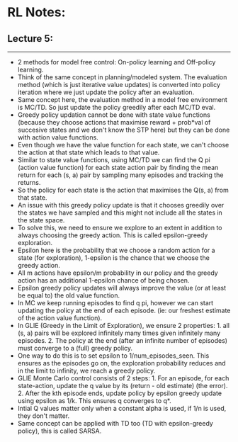 # RL Notes:

## Lecture 5:
---
* 2 methods for model free control: On-policy learning and Off-policy learning.
* Think of the same concept in planning/modeled system. The evaluation method (which is just iterative value updates) is converted into policy iteration where we just update the policy after an evaluation.
* Same concept here, the evaluation method in a model free environment is MC/TD. So just update the policy greedily after each MC/TD eval.
* Greedy policy updation cannot be done with state value functions (because they choose actions that maximise reward + prob*val of succesive states and we don't know the STP here) but they can be done with action value functions.
* Even though we have the value function for each state, we can't choose the action at that state which leads to that value.
* Similar to state value functions, using MC/TD we can find the Q pi (action value function) for each state action pair by finding the mean return for each (s, a) pair by sampling many episodes and tracking the returns.
* So the policy for each state is the action that maximises the Q(s, a) from that state.
* An issue with this greedy policy update is that it chooses greedily over the states we have sampled and this might not include all the states in the state space.
* To solve this, we need to ensure we explore to an extent in addition to always choosing the greedy action. This is called epsilon-greedy exploration.
* Epsilon here is the probability that we choose a random action for a state (for exploration), 1-epsilon is the chance that we choose the greedy action.
* All m actions have epsilon/m probability in our policy and the greedy action has an additional 1-epsilon chance of being chosen.
* Epsilon greedy policy updates will always improve the value (or at least be equal to) the old value function. 
* In MC we keep running episodes to find q pi, however we can start updating the policy at the end of each episode. (ie: our freshest estimate of the action value function). 
* In GLIE (Greedy in the Limit of Exploration), we ensure 2 properties: 1. all (s, a) pairs will be explored infinitely many times given infinitely many episodes. 2. The policy at the end (after an infinite number of episodes) must converge to a (full) greedy policy.
* One way to do this is to set epsilon to 1/num_episodes_seen. This ensures as the episodes go on, the exploration probability reduces and in the limit to infinity, we reach a greedy policy. 
* GLIE Monte Carlo control consists of 2 steps: 1. For an episode, for each state-action, update the q value by its (return - old estimate) (the error). 2. After the kth episode ends, update policy by epsilon greedy update using epsilon as 1/k. This ensures q converges to q*.
* Intial Q values matter only when a constant alpha is used, if 1/n is used, they don't matter.
* Same concept can be applied with TD too (TD with epsilon-greedy policy), this is called SARSA.
